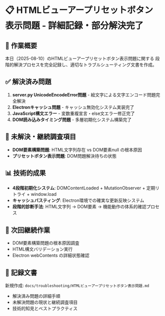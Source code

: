 # 📋 HTMLビューアープリセットボタン表示問題 - 詳細記録・部分解決完了

## 🎯 作業概要
本日（2025-08-10）のHTMLビューアープリセットボタン表示問題に関する
段階的解決プロセスを完全記録し、適切なトラブルシューティング文書を作成。

## ✅ 解決済み問題
1. **server.py UnicodeEncodeError問題** - 絵文字による文字エンコード問題完全解決
2. **Electronキャッシュ問題** - キャッシュ無効化システム実装完了
3. **JavaScript構文エラー** - 変数重複宣言・else文エラー修正完了  
4. **DOM読み込みタイミング問題** - 多層初期化システム構築完了

## 🔄 未解決・継続調査項目
- **DOM要素構築問題**: HTML文字列存在 vs DOM要素null の根本原因
- **プリセットボタン表示問題**: DOM問題解決待ちの状態

## 📊 技術的成果
- **4段階初期化システム**: DOMContentLoaded + MutationObserver + 定期リトライ + window.load
- **キャッシュバスティング**: Electron環境での確実な更新反映システム
- **段階的診断手法**: HTML文字列 → DOM要素 → 機能動作の体系的確認プロセス

## 🎯 次回継続作業
- DOM要素構築問題の根本原因調査
- HTML構文バリデーション実行
- Electron webContents の詳細状態確認

## 📝 記録文書
新規作成: `docs/troubleshooting/HTMLビューアープリセットボタン表示問題.md`
- 解決済み問題の詳細手順
- 未解決問題の現状と継続調査項目
- 技術的知見とベストプラクティス